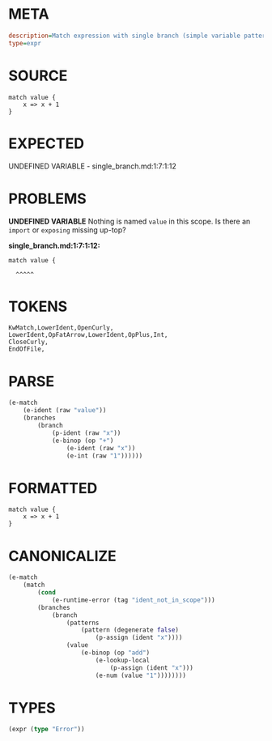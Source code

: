# META
~~~ini
description=Match expression with single branch (simple variable pattern)
type=expr
~~~
# SOURCE
~~~roc
match value {
    x => x + 1
}
~~~
# EXPECTED
UNDEFINED VARIABLE - single_branch.md:1:7:1:12
# PROBLEMS
**UNDEFINED VARIABLE**
Nothing is named `value` in this scope.
Is there an `import` or `exposing` missing up-top?

**single_branch.md:1:7:1:12:**
```roc
match value {
```
      ^^^^^


# TOKENS
~~~zig
KwMatch,LowerIdent,OpenCurly,
LowerIdent,OpFatArrow,LowerIdent,OpPlus,Int,
CloseCurly,
EndOfFile,
~~~
# PARSE
~~~clojure
(e-match
	(e-ident (raw "value"))
	(branches
		(branch
			(p-ident (raw "x"))
			(e-binop (op "+")
				(e-ident (raw "x"))
				(e-int (raw "1"))))))
~~~
# FORMATTED
~~~roc
match value {
	x => x + 1
}
~~~
# CANONICALIZE
~~~clojure
(e-match
	(match
		(cond
			(e-runtime-error (tag "ident_not_in_scope")))
		(branches
			(branch
				(patterns
					(pattern (degenerate false)
						(p-assign (ident "x"))))
				(value
					(e-binop (op "add")
						(e-lookup-local
							(p-assign (ident "x")))
						(e-num (value "1"))))))))
~~~
# TYPES
~~~clojure
(expr (type "Error"))
~~~
